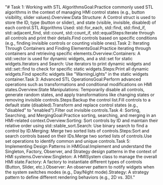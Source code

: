 "# Task 1: Working with STL AlgorithmsGoal:Practice commonly used STL algorithms in the context of managing HMI control states (e.g., button visibility, slider values).Overview:Data Structure: A Control struct is used to store the ID, type (button or slider), and state (visible, invisible, disabled) of each control.STL Algorithms Used: std::for_each, std::find, std::find_if, std::adjacent_find, std::count, std::count_if, std::equalSteps:Iterate through all controls and print their details.Find controls based on specific conditions (e.g., finding invisible controls or counting visible ones).Task 2: Iterating Through Containers and Finding ElementsGoal:Practice iterating through containers and retrieving specific elements.Overview:Containers: A std::vector is used for dynamic widgets, and a std::set for static widgets.Iterators and Search: Use iterators to print dynamic widgets and std::set::find to check for specific static widgets.Steps:Print all dynamic widgets.Find specific widgets like "WarningLights" in the static widgets container.Task 3: Advanced STL OperationsGoal:Perform advanced operations such as transformations and conditional modifications on HMI states.Overview:State Manipulations: Temporarily disable all controls, generate random states, and apply transformations like changing states or removing invisible controls.Steps:Backup the control list.Fill controls to a default state (disabled).Transform and replace control states (e.g., "disabled" to "enabled").Filter out invisible controls.Task 4: Sorting, Searching, and MergingGoal:Practice sorting, searching, and merging in an HMI-related context.Overview:Sorting: Sort controls by ID and maintain their relative order using std::stable_sort.Search: Use binary search to find a control by ID.Merging: Merge two sorted lists of controls.Steps:Sort and search controls based on their IDs.Merge two sorted lists of controls.Use set operations to identify common and unique controls.Task 5: Implementing Design Patterns in HMIGoal:Implement and understand the Singleton, Factory, Observer, and Strategy design patterns in the context of HMI systems.Overview:Singleton: A HMISystem class to manage the overall HMI state.Factory: A factory to instantiate different types of controls (Button, Slider, etc.).Observer: An observer pattern to notify widgets when the system switches modes (e.g., Day/Night mode).Strategy: A strategy pattern to define different rendering behaviors (e.g., 2D vs. 3D)." 
